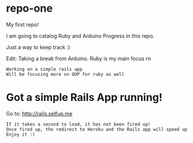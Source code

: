 # repo-one
My first repo!

I am going to catalog Ruby and Arduino Progress in this repo.

Just a way to keep track :)

Edit: Taking a break from Arduino. Ruby is my main focus rn

    Working on a simple rails app
    Will be focusing more on OOP for ruby as well

# Got a simple Rails App running!

Go to: http://rails.selfup.me

    If it takes a second to load, it has not been fired up!
    Once fired up, the redirect to Heroku and the Rails app will speed up
    Enjoy it :)




